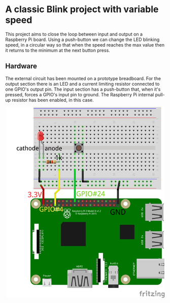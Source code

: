 # A classic Blink project with variable speed
This project aims to close the loop between input and output on a Raspberry Pi board. Using a push-button we can change the LED blinking speed, in a circular way so that when the speed reaches the max value then it returns to the minimum at the next button press.

## Hardware
The external circuit has been mounted on a prototype breadboard. For the output section there is an LED and a current limiting resistor connected to one GPIO's output pin. The input section has a push-button that, when it's pressed, forces a GPIO's input pin to ground. The Raspberry Pi internal pull-up resistor has been enabled, in this case.
<p align="center">
  <img src="Raspberry_pi_led_button_bb.png" width=500/>
</p>
